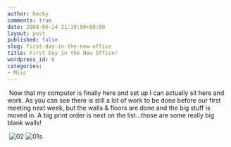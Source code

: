 ```yaml
---
author: becky
comments: true
date: 2008-06-24 21:10:00+00:00
layout: post
published: false
slug: first-day-in-the-new-office
title: First Day in the New Office!
wordpress_id: 6
categories:
- Misc
---
```


[](http://4.bp.blogspot.com/_-Ts524Khko8/SGFj4dKn0pI/AAAAAAAAABE/EJ2tfYsYMZM/s1600-h/01.jpg) Now that my computer is finally here and set up I can actually sit here and work. As you can see there is still a lot of work to be done before our first meeting next week, but the walls & floors are done and the big stuff is moved in. A big print order is next on the list...those are some really big blank walls!


 ![02](http://beta.beckyjenson.com/wp-content/uploads/2008/06/02.jpg) ![01s](http://beta.beckyjenson.com/wp-content/uploads/2008/06/01s.jpg)
